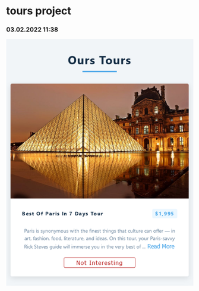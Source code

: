 # tours project

### 03.02.2022 11:38

![Screenshot 2022-02-03 at 11-35-46 React App](./public/Screenshot-1.png)
